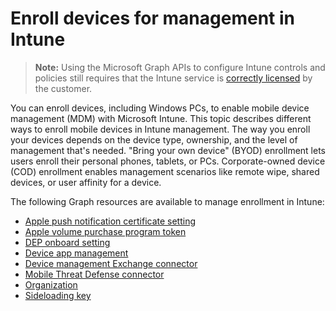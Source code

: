 # Enroll devices for management in Intune> **Note:** Using the Microsoft Graph APIs to configure Intune controls and policies still requires that the Intune service is [correctly licensed](https://www.microsoft.com/en-us/cloud-platform/microsoft-intune-pricing) by the customer.

You can enroll devices, including Windows PCs, to enable mobile device management (MDM) with Microsoft Intune. This topic describes different ways to enroll mobile devices in Intune management. The way you enroll your devices depends on the device type, ownership, and the level of management that's needed. "Bring your own device" (BYOD) enrollment lets users enroll their personal phones, tablets, or PCs. Corporate-owned device (COD) enrollment enables management scenarios like remote wipe, shared devices, or user affinity for a device.

The following Graph resources are available to manage enrollment in Intune:- [Apple push notification certificate setting](intune_onboarding_applepushnotificationcertificatesetting.md)- [Apple volume purchase program token](intune_onboarding_applevolumepurchaseprogramtoken.md)- [DEP onboard setting](intune_onboarding_deponboardingsetting.md)- [Device app management](intune_onboarding_deviceappmanagement.md)- [Device management Exchange connector](intune_onboarding_devicemanagementexchangeconnector.md)- [Mobile Threat Defense connector](intune_onboarding_mobilethreatdefenseconnector)- [Organization](intune_onboarding_organization.md)- [Sideloading key](intune_onboarding_sideloadingkey.md)
